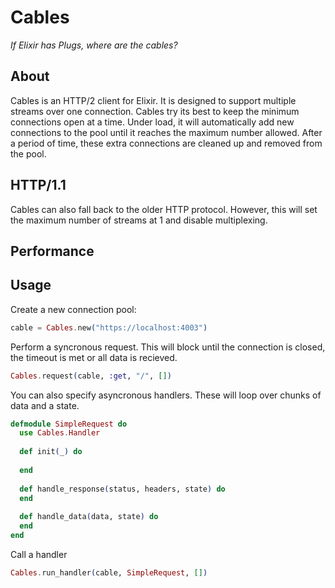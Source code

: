 # Cables

*If Elixir has Plugs, where are the cables?*


## About

Cables is an HTTP/2 client for Elixir. It is designed to support multiple streams over one connection. Cables try its best to keep the minimum connections open at a time. Under load, it will automatically add new connections to the pool until it reaches the maximum number allowed. After a period of time, these extra connections are cleaned up and removed from the pool.

## HTTP/1.1 

Cables can also fall back to the older HTTP protocol. However, this will set the maximum number of streams at 1 and disable multiplexing.

## Performance


## Usage

Create a new connection pool:

```Elixir
cable = Cables.new("https://localhost:4003")
```
Perform a syncronous request. This will block until the connection is closed, the timeout is met or all data is recieved.
```Elixir
Cables.request(cable, :get, "/", [])
```

You can also specify asyncronous handlers. These will loop over chunks of data and a state.
```Elixir
defmodule SimpleRequest do
  use Cables.Handler
  
  def init(_) do
  
  end
  
  def handle_response(status, headers, state) do
  end
  
  def handle_data(data, state) do
  end
end
```

Call a handler
```Elixir
Cables.run_handler(cable, SimpleRequest, [])
```
